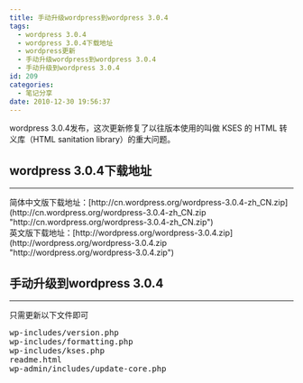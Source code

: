 ```yaml
---
title: 手动升级wordpress到wordpress 3.0.4
tags:
  - wordpress 3.0.4
  - wordpress 3.0.4下载地址
  - wordpress更新
  - 手动升级wordpress到wordpress 3.0.4
  - 手动升级到wordpress 3.0.4
id: 209
categories:
  - 笔记分享
date: 2010-12-30 19:56:37
---
```


<div>wordpress 3.0.4发布，这次更新修复了以往版本使用的叫做 KSES 的 HTML 转义库（HTML sanitation library）的重大问题。 </div>  

## wordpress 3.0.4下载地址
  <div>   

* * *
</div>  <div>简体中文版下载地址：[http://cn.wordpress.org/wordpress-3.0.4-zh_CN.zip](http://cn.wordpress.org/wordpress-3.0.4-zh_CN.zip "http://cn.wordpress.org/wordpress-3.0.4-zh_CN.zip")</div>  <div>英文版下载地址：[http://wordpress.org/wordpress-3.0.4.zip](http://wordpress.org/wordpress-3.0.4.zip "http://wordpress.org/wordpress-3.0.4.zip") </div>  

## 手动升级到wordpress 3.0.4
  <div>   

* * *
</div>  <div>只需更新以下文件即可</div>  <div>   <pre>wp-includes/version.php
wp-includes/formatting.php
wp-includes/kses.php
readme.html
wp-admin/includes/update-core.php</pre>
</div>
